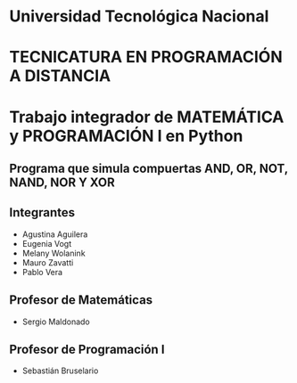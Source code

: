 # Universidad Tecnológica Nacional

# TECNICATURA EN PROGRAMACIÓN A DISTANCIA

# Trabajo integrador de MATEMÁTICA y PROGRAMACIÓN I en Python

## Programa que simula compuertas AND, OR, NOT, NAND, NOR Y XOR

## Integrantes

- Agustina Aguilera
- Eugenia Vogt
- Melany Wolanink
- Mauro Zavatti
- Pablo Vera

## Profesor de Matemáticas

- Sergio Maldonado

## Profesor de Programación I

- Sebastián Bruselario
